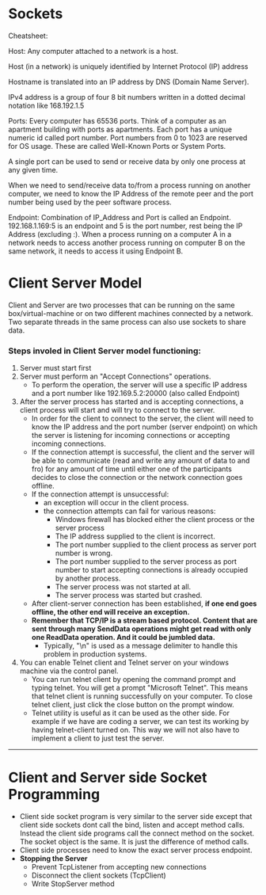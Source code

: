 # Sockets
Cheatsheet:

Host: Any computer attached to a network is a host.

Host (in a network) is uniquely identified by Internet Protocol (IP) address

Hostname is translated into an IP address by DNS (Domain Name Server).

IPv4 address is a group of four 8 bit numbers written in a dotted decimal notation like 168.192.1.5

Ports: Every computer has 65536 ports. Think of a computer as an apartment building with ports as apartments. Each port has a unique numeric id called port number. Port numbers from 0 to 1023 are reserved for OS usage. These are called Well-Known Ports or System Ports.

A single port can be used to send or receive data by only one process at any given time.

When we need to send/receive data to/from a process running on another computer, we need to know the IP Address of the remote peer and the port number being used by the peer software process.

Endpoint: Combination of IP_Address and Port is called an Endpoint. 192.168.1.169:5 is an endpoint and 5 is the port number, rest being the IP Address (excluding :).
When a process running on a computer A in a network needs to access another process running on computer B on the same network, it needs to access it using Endpoint B.

# Client Server Model
Client and Server are two processes that can be running on the same box/virtual-machine or on two different machines connected by a network. Two separate threads in the same process can also use sockets to share data.

### Steps involed in Client Server model functioning:
1. Server must start first
2. Server must perform an "Accept Connections" operations.
	- To perform the operation, the server will use a specific IP address and a port number like 192.169.5.2:20000 (also called Endpoint)
3. After the server process has started and is accepting connections, a client process will start and will try to connect to the server.
	- In order for the client to connect to the server, the client will need to know the IP address and the port number (server endpoint) on which the server is listening for incoming connections or accepting incoming connections.
	- If the connection attempt is successful, the client and the server will be able to communicate (read and write any amount of data to and fro) for any amount of time until either one of the participants decides to close the connection or the network connection goes offline.
	- If the connection attempt is unsuccessful:
		* an exception will occur in the client process.
		* the connection attempts can fail for various reasons:
			- Windows firewall has blocked either the client process or the server process
			- The IP address supplied to the client is incorrect.
			- The port number supplied to the client process as server port number is wrong.
			- The port number supplied to the server process as port number to start accepting connections is already occupied by another process.
			- The server process was not started at all.
			- The server process was started but crashed.
	- After client-server connection has been established, **if one end goes offline, the other end will receive an exception.**
	- **Remember that TCP/IP is a stream based protocol. Content that are sent through many SendData operations might get read with only one ReadData operation. And it could be jumbled data.**
		- Typically, "\n" is used as a message delimiter to handle this problem in production systems.
4. You can enable Telnet client and Telnet server on your windows machine via the control panel.
	- You can run telnet client by opening the command prompt and typing telnet. You will get a prompt "Microsoft Telnet". This means that telnet client is running successfully on your computer. To close telnet client, just click the close button on the prompt window.
	- Telnet utility is useful as it can be used as the other side. For example if we have are coding a server, we can test its working by having telnet-client turned on. This way we will not also have to implement a client to just test the server. 
	
_______________________________________________________________________________________________________________________________________________________________________________________

# Client and Server side Socket Programming
- Client side socket program is very similar to the server side except that client side sockets dont call the bind, listen and accept method calls. Instead the client side programs call the connect method on the socket. The socket object is the same. It is just the difference of method calls.
- Client side processes need to know the exact server process endpoint. 
- **Stopping the Server**
	* Prevent TcpListener from accepting new connections
	* Disconnect the client sockets (TcpClient)
	* Write StopServer method